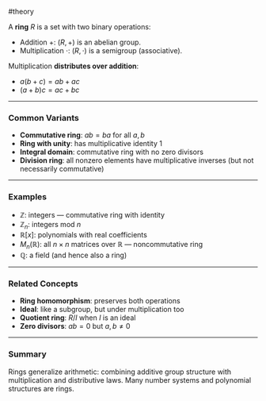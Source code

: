 #theory 

A **ring** $R$ is a set with two binary operations:

- Addition $+$: $(R, +)$ is an abelian group.
- Multiplication $\cdot$: $(R, \cdot)$ is a semigroup (associative).

Multiplication **distributes over addition**:
- $a(b + c) = ab + ac$
- $(a + b)c = ac + bc$

---
### Common Variants

- **Commutative ring**: $ab = ba$ for all $a, b$
- **Ring with unity**: has multiplicative identity $1$
- **Integral domain**: commutative ring with no zero divisors
- **Division ring**: all nonzero elements have multiplicative inverses (but not necessarily commutative)

---
### Examples

- $\mathbb{Z}$: integers — commutative ring with identity
- $\mathbb{Z}_n$: integers mod $n$
- $\mathbb{R}[x]$: polynomials with real coefficients
- $M_n(\mathbb{R})$: all $n \times n$ matrices over $\mathbb{R}$ — noncommutative ring
- $\mathbb{Q}$: a field (and hence also a ring)

---
### Related Concepts

- **Ring homomorphism**: preserves both operations
- **Ideal**: like a subgroup, but under multiplication too
- **Quotient ring**: $R/I$ when $I$ is an ideal
- **Zero divisors**: $ab = 0$ but $a, b \ne 0$

---
### Summary

Rings generalize arithmetic: combining additive group structure with multiplication and distributive laws. Many number systems and polynomial structures are rings.